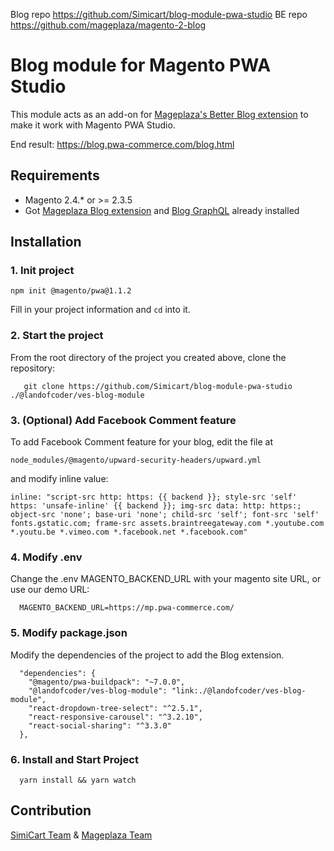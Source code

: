 Blog repo
https://github.com/Simicart/blog-module-pwa-studio
BE repo
https://github.com/mageplaza/magento-2-blog
# Blog module for Magento PWA Studio

This module acts as an add-on for [Mageplaza's Better Blog extension](https://www.mageplaza.com/magento-2-better-blog/) to make it work with Magento PWA Studio.

End result: https://blog.pwa-commerce.com/blog.html

## Requirements

- Magento 2.4.* or >= 2.3.5
- Got [Mageplaza Blog extension](https://www.mageplaza.com/magento-2-better-blog/) and [Blog GraphQL](https://github.com/mageplaza/magento-2-blog-graphql) already installed

## Installation

### 1. Init project
```
npm init @magento/pwa@1.1.2
```

Fill in your project information and `cd` into it.

### 2. Start the project

From the root directory of the project you created above, clone the repository:

```
   git clone https://github.com/Simicart/blog-module-pwa-studio ./@landofcoder/ves-blog-module
```

### 3. (Optional) Add Facebook Comment feature

To add Facebook Comment feature for your blog, edit the file at
```
node_modules/@magento/upward-security-headers/upward.yml
```

and modify inline value:

```
inline: "script-src http: https: {{ backend }}; style-src 'self' https: 'unsafe-inline' {{ backend }}; img-src data: http: https:; object-src 'none'; base-uri 'none'; child-src 'self'; font-src 'self' fonts.gstatic.com; frame-src assets.braintreegateway.com *.youtube.com *.youtu.be *.vimeo.com *.facebook.net *.facebook.com"
```

### 4. Modify .env

Change the .env MAGENTO_BACKEND_URL with your magento site URL, or use our demo URL:

```
  MAGENTO_BACKEND_URL=https://mp.pwa-commerce.com/
```
### 5. Modify package.json

Modify the dependencies of the project to add the Blog extension.

```
  "dependencies": {
    "@magento/pwa-buildpack": "~7.0.0",
    "@landofcoder/ves-blog-module": "link:./@landofcoder/ves-blog-module",
    "react-dropdown-tree-select": "^2.5.1",
    "react-responsive-carousel": "^3.2.10",
    "react-social-sharing": "^3.3.0"
  },
```

### 6. Install and Start Project

```
  yarn install && yarn watch
```

## Contribution

[SimiCart Team](https://www.simicart.com/pwa.html/) & [Mageplaza Team](https://www.mageplaza.com/)
